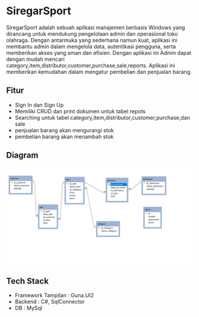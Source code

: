 # SiregarSport
SiregarSport adalah sebuah aplikasi manajemen berbasis Windows yang dirancang untuk mendukung pengelolaan admin dan operasional toko olahraga. Dengan antarmuka yang sederhana namun kuat, aplikasi ini membantu admin dalam mengelola data, autentikasi pengguna, serta memberikan akses yang aman dan efisien.
Dengan aplikasi ini Admin dapat dengan mudah mencari category,item,distributor,customer,purchase,sale,reports.
Aplikasi ini memberikan kemudahan dalam mengatur pembelian dan penjualan barang.

## Fitur
- Sign In dan Sign Up
- Memiliki CRUD dan print dokumen untuk tabel repots
- Searching untuk tabel category,item,distributor,customer,purchase,dan sale
- penjualan barang akan mengurangi stok
- pembelian barang akan menambah stok

## Diagram
![erd](https://github.com/Aeidi77/AEIDI-MUTTAQIN/blob/master/ERD.bmp)

## Tech Stack
- Framework Tampilan : Guna.UI2
- Backend  : C#, SqlConnector
- DB  : MySql
